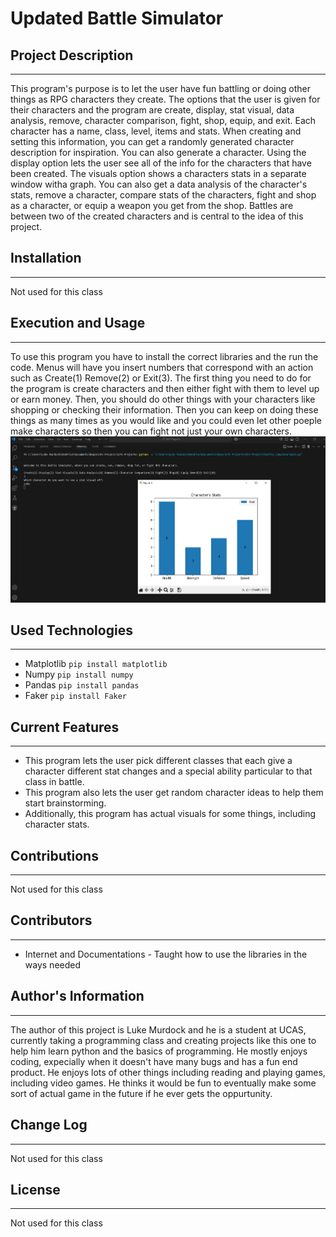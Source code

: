 # Updated Battle Simulator

## Project Description
---
This program's purpose is to let the user have fun battling or doing other things as RPG characters they create. The options that the user is given for their characters and the program are create, display, stat visual, data analysis, remove, character comparison, fight, shop, equip, and exit. Each character has a name, class, level, items and stats. When creating and setting this information, you can get a randomly generated character description for inspiration. You can also generate a character. Using the display option lets the user see all of the info for the characters that have been created. The visuals option shows a characters stats in a separate window witha graph. You can also get a data analysis of the character's stats, remove a character, compare stats of the characters, fight and shop as a character, or equip a weapon you get from the shop. Battles are between two of the created characters and is central to the idea of this project.  

## Installation
---
Not used for this class  

## Execution and Usage
---
To use this program you have to install the correct libraries and the run the code. Menus will have you insert numbers that correspond with an action such as Create(1) Remove(2) or Exit(3). The first thing you need to do for the program is create characters and then either fight with them to level up or earn money. Then, you should do other things with your characters like shopping or checking their information. Then you can keep on doing these things as many times as you would like and you could even let other poeple make characters so then you can fight not just your own characters.
![image](image.png)

## Used Technologies
---
+ Matplotlib
`pip install matplotlib`
+ Numpy
`pip install numpy`
+ Pandas
`pip install pandas`
+ Faker
`pip install Faker`  

## Current Features
---
+ This program lets the user pick different classes that each give a character different stat changes and a special ability particular to that class in battle.
+ This program also lets the user get random character ideas to help them start brainstorming.
+ Additionally, this program has actual visuals for some things, including character stats.

## Contributions
---
Not used for this class  

## Contributors
---
+ Internet and Documentations - Taught how to use the libraries in the ways needed 

## Author's Information
---
The author of this project is Luke Murdock and he is a student at UCAS, currently taking a programming class and creating projects like this one to help him learn python and the basics of programming. He mostly enjoys coding, expecially when it doesn't have many bugs and has a fun end product. He enjoys lots of other things including reading and playing games, including video games. He thinks it would be fun to eventually make some sort of actual game in the future if he ever gets the oppurtunity.  

## Change Log
---
Not used for this class  

## License
---
Not used for this class  
